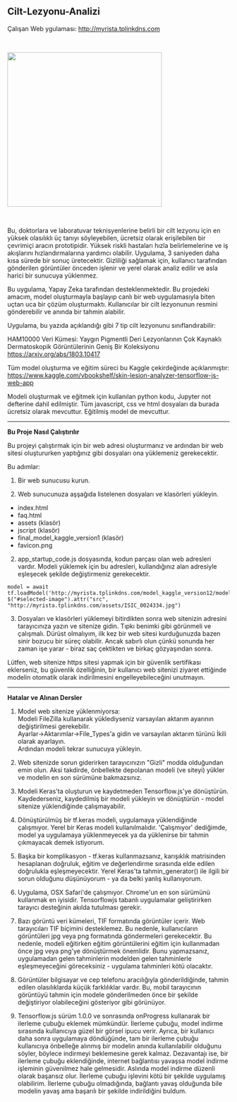 
## Cilt-Lezyonu-Analizi

Çalışan Web ygulaması: http://myrista.tplinkdns.com

<br>

<img src="http://myrista.tplinkdns.com/assets/app_pic.png" width="350"></img>

<br>

Bu, doktorlara ve laboratuvar teknisyenlerine belirli bir cilt lezyonu için en yüksek olasılıklı üç tanıyı söyleyebilen, ücretsiz olarak erişilebilen bir çevrimiçi aracın prototipidir. Yüksek riskli hastaları hızla belirlemelerine ve iş akışlarını hızlandırmalarına yardımcı olabilir. Uygulama, 3 saniyeden daha kısa sürede bir sonuç üretecektir. Gizliliği sağlamak için, kullanıcı tarafından gönderilen görüntüler önceden işlenir ve yerel olarak analiz edilir ve asla harici bir sunucuya yüklenmez.

Bu uygulama, Yapay Zeka tarafından desteklenmektedir. Bu projedeki amacım, model oluşturmayla başlayıp canlı bir web uygulamasıyla biten uçtan uca bir çözüm oluşturmaktı. Kullanıcılar bir cilt lezyonunun resmini gönderebilir ve anında bir tahmin alabilir.

Uygulama, bu yazıda açıklandığı gibi 7 tip cilt lezyonunu sınıflandırabilir:

HAM10000 Veri Kümesi: Yaygın Pigmentli Deri Lezyonlarının Çok Kaynaklı Dermatoskopik Görüntülerinin Geniş Bir Koleksiyonu<br>
https://arxiv.org/abs/1803.10417


Tüm model oluşturma ve eğitim süreci bu Kaggle çekirdeğinde açıklanmıştır:<br>
https://www.kaggle.com/vbookshelf/skin-lesion-analyzer-tensorflow-js-web-app

Modeli oluşturmak ve eğitmek için kullanılan python kodu, Jupyter not defterine dahil edilmiştir. Tüm javascript, css ve html dosyaları da burada ücretsiz olarak mevcuttur. Eğitilmiş model de mevcuttur.


<hr>


<b>Bu Proje Nasıl Çalıştırılır</b>

Bu projeyi çalıştırmak için bir web adresi oluşturmanız ve ardından bir web sitesi oluştururken yaptığınız gibi dosyaları ona yüklemeniz gerekecektir.

Bu adımlar:

1. Bir web sunucusu kurun.

2. Web sunucunuza aşşağıda listelenen dosyaları ve klasörleri yükleyin.

- index.html<br>
- faq.html<br>
- assets (klasör)<br>
- jscript (klasör)<br>
- final_model_kaggle_version1 (klasör)<br>
- favicon.png<br>

2. app_startup_code.js dosyasında, kodun parçası olan web adresleri vardır. Modeli yüklemek için bu adresleri, kullandığınız alan adresiyle eşleşecek şekilde değiştirmeniz gerekecektir.

```
model = await tf.loadModel('http://myrista.tplinkdns.com/model_kaggle_version12/model.json');
$("#selected-image").attr("src", "http://myrista.tplinkdns.com/assets/ISIC_0024334.jpg")
```

3. Dosyaları ve klasörleri yüklemeyi bitirdikten sonra web sitenizin adresini tarayıcınıza yazın ve sitenize gidin. Tıpkı benimki gibi görünmeli ve çalışmalı. Dürüst olmalıyım, ilk kez bir web sitesi kurduğunuzda bazen sinir bozucu bir süreç olabilir. Ancak sabırlı olun çünkü sonunda her zaman işe yarar - biraz saç çektikten ve birkaç gözyaşından sonra.


Lütfen, web sitenize https sitesi yapmak için bir güvenlik sertifikası eklerseniz, bu güvenlik özelliğinin, bir kullanıcı web sitenizi ziyaret ettiğinde modelin otomatik olarak indirilmesini engelleyebileceğini unutmayın.


<hr>

<b>Hatalar ve Alınan Dersler</b>

1. Model web sitenize yüklenmiyorsa:<br>
Modeli FileZilla kullanarak yüklediyseniz varsayılan aktarım ayarının değiştirilmesi gerekebilir.<br>
Ayarlar->Aktarımlar->File_Types'a gidin ve varsayılan aktarım türünü İkili olarak ayarlayın.<br>
Ardından modeli tekrar sunucuya yükleyin.

2. Web sitenizde sorun giderirken tarayıcınızın "Gizli" modda olduğundan emin olun. Aksi takdirde, önbellekte depolanan modeli (ve siteyi) yükler ve modelin en son sürümüne bakmazsınız.

3. Modeli Keras'ta oluşturun ve kaydetmeden Tensorflow.js'ye dönüştürün. Kaydederseniz, kaydedilmiş bir modeli yükleyin ve dönüştürün - model sitenize yüklendiğinde çalışmayabilir.

4. Dönüştürülmüş bir tf.keras modeli, uygulamaya yüklendiğinde çalışmıyor. Yerel bir Keras modeli kullanılmalıdır. 'Çalışmıyor' dediğimde, model ya uygulamaya yüklenmeyecek ya da yüklenirse bir tahmin çıkmayacak demek istiyorum.

5. Başka bir komplikasyon - tf.keras kullanmazsanız, karışıklık matrisinden hesaplanan doğruluk, eğitim ve değerlendirme sırasında elde edilen doğrulukla eşleşmeyecektir. Yerel Keras'ta tahmin_generator() ile ilgili bir sorun olduğunu düşünüyorum - ya da belki yanlış kullanıyorum.

6. Uygulama, OSX Safari'de çalışmıyor. Chrome'un en son sürümünü kullanmak en iyisidir. Tensorflowjs tabanlı uygulamalar geliştirirken tarayıcı desteğinin akılda tutulması gerekir.

7. Bazı görüntü veri kümeleri, TIF formatında görüntüler içerir. Web tarayıcıları TIF biçimini desteklemez. Bu nedenle, kullanıcıların görüntüleri jpg veya png formatında göndermeleri gerekecektir. Bu nedenle, modeli eğitirken eğitim görüntülerini eğitim için kullanmadan önce jpg veya png'ye dönüştürmek önemlidir. Bunu yapmazsanız, uygulamadan gelen tahminlerin modelden gelen tahminlerle eşleşmeyeceğini göreceksiniz - uygulama tahminleri kötü olacaktır.

8. Görüntüler bilgisayar ve cep telefonu aracılığıyla gönderildiğinde, tahmin edilen olasılıklarda küçük farklılıklar vardır. Bu, mobil tarayıcının görüntüyü tahmin için modele gönderilmeden önce bir şekilde değiştiriyor olabileceğini gösteriyor gibi görünüyor.

9. Tensorflow.js sürüm 1.0.0 ve sonrasında onProgress kullanarak bir ilerleme çubuğu eklemek mümkündür. İlerleme çubuğu, model indirme sırasında kullanıcıya güzel bir görsel ipucu verir. Ayrıca, bir kullanıcı daha sonra uygulamaya döndüğünde, tam bir ilerleme çubuğu kullanıcıya önbelleğe alınmış bir modelin anında kullanılabilir olduğunu söyler, böylece indirmeyi beklemesine gerek kalmaz. Dezavantajı ise, bir ilerleme çubuğu eklendiğinde, internet bağlantısı yavaşsa model indirme işleminin güvenilmez hale gelmesidir. Aslında model indirme düzenli olarak başarısız olur. İlerleme çubuğu işlevini kötü bir şekilde uygulamış olabilirim. İlerleme çubuğu olmadığında, bağlantı yavaş olduğunda bile modelin yavaş ama başarılı bir şekilde indirildiğini buldum.
